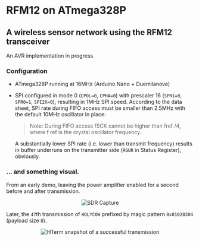 # RFM12 on ATmega328P

## A wireless sensor network using the RFM12 transceiver

An AVR implementation in progress.

### Configuration

* ATmega328P running at 16MHz (Arduino Nano + Duemilanove)
* SPI configured in mode 0 (`CPOL=0`, `CPHA=0`) with prescaler 16 (`SPR1=0`, `SPR0=1`, `SPI2X=0`), resulting in 1MHz SPI speed.
  According to the data sheet, SPI rate during FIFO access must be smaller than 2.5MHz with the default 10MHz oscillator in place:

  > Note: During FIFO access fSCK cannot be higher than fref /4, where f ref is the crystal oscillator frequency. 

  A substantially lower SPI rate (i.e. lower than transmit frequency) results in buffer underruns on the transmitter side (`RGUR` in Status Register), obviously.

### ... and something visual.

From an early demo, leaving the power amplifier enabled for a second before and after transmission.

<p align="center">
  <img src="https://raw.github.com/sunsided/avr-rfm12/master/screenshots/rfm12.shot-1.jpg" alt="SDR Capture"/>
</p>

Later, the `47`th transmission of `HOLYCOW` prefixed by magic pattern `0x01020304` (payload size `8`).

<p align="center">
  <img src="https://raw.github.com/sunsided/avr-rfm12/master/screenshots/rfm12.shot-2.jpg" alt="HTerm snapshot of a successful transmission"/>
</p>
